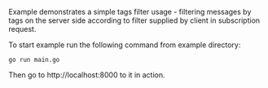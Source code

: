 Example demonstrates a simple tags filter usage - filtering messages by tags on the server side according to
filter supplied by client in subscription request.

To start example run the following command from example directory:

```
go run main.go
```

Then go to http://localhost:8000 to it in action.
